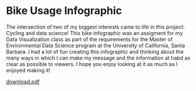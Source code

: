 # Bike Usage Infographic

The intersection of two of my biggest interests came to life in this project: Cycling and data science! This bike infographic was an assigment for my Data Visualization class as part of the requirements for the Master of Environmental Data Science program at the University of California, Santa Barbara. I had a lot of fun creating this infographic and thinking about the many ways in which I can make my message and the information at habd as clear as possible to viewers. I hope you enjoy looking at it as much as I enjoyed making it! 




[download.pdf](https://github.com/user-attachments/files/15950404/download.pdf)

